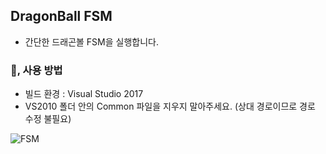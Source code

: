 
## DragonBall FSM
- 간단한 드래곤볼 FSM을 실행합니다.

### 🧰, 사용 방법
- 빌드 환경 : Visual Studio 2017
- VS2010 폴더 안의 Common 파일을 지우지 말아주세요. (상대 경로이므로 경로 수정 불필요)


![FSM](https://user-images.githubusercontent.com/46912893/140867389-483c232e-a510-466b-89cc-4c4ae06ad2ff.png)
